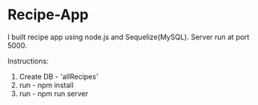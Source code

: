 # Recipe-App
I built recipe app using node.js and Sequelize(MySQL). Server run at port 5000.
 
Instructions:
1. Create DB - 'allRecipes' 
2. run - npm install 
3. run - npm run server
